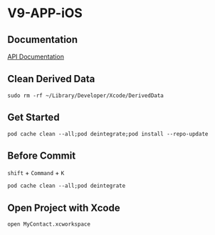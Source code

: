 # V9-APP-iOS

## Documentation
[API Documentation](http://172.25.14.32:803/swagger/ui/index#!/MemberController)

## Clean Derived Data
```shell
sudo rm -rf ~/Library/Developer/Xcode/DerivedData
```

## Get Started
```shell
pod cache clean --all;pod deintegrate;pod install --repo-update
```

## Before Commit
`shift` + `Command` + `K`
```shell
pod cache clean --all;pod deintegrate
```

## Open Project with Xcode
```shell
open MyContact.xcworkspace
```